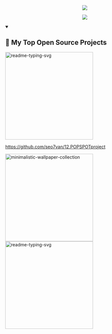 <div align="center">
  <!--헤더-->
  <img src="https://capsule-render.vercel.app/api?type=venom&color=0:FF69B4,100:FA7000&height=300&section=header&text=Hellow%20SEOJIN%20World!&animation=twinkling&fontSize=70&stroke=FA7000" />
</div>

<p align="center">
  <!--헤더설명-->
  <a href="https://github.com/seo7van">
    <img src="https://readme-typing-svg.demolab.com/?lines=Full-stack%20web%20and%20app%20developer;&font=Fira%20Code&center=true&width=440&height=45&color=FA7000&vCenter=true&pause=1000&size=22" />
  </a>
</p>

<details open> 
  <!-- 탑프로젝트소개 -->
  <summary><h2>📘 My Top Open Source Projects</h2></summary>
  
  <p align="left">
    <a href="https://github.com/seo7van/12.POPSPOTproject">
      <img width="278" src="https://denvercoder1-github-readme-stats.vercel.app/api/pin/?username=DenverCoder1&repo=seo7van-12.POPSPOTproject&theme=react&bg_color=1F222E&title_color=F85D7F&hide_border=true&icon_color=F8D866&show_icons=false" alt="readme-typing-svg">
    </a>


</details>

https://github.com/seo7van/12.POPSPOTproject


<a href="https://github.com/DenverCoder1/minimalistic-wallpaper-collection">
<img width="278" 
  src="https://denvercoder1-github-readme-stats.vercel.app/api/pin/?username=DenverCoder1
  &repo=minimalistic-wallpaper
  &theme=react
  &bg_color=1F222E
  &title_color=F85D7F
  &hide_border=true
  &icon_color=F8D866
  &show_icons=false
  &show_description=false" 
  alt="minimalistic-wallpaper-collection"></a>


<a href="https://github.com/DenverCoder1/readme-typing-svg">
<img width="278" 
  src="https://denvercoder1-github-readme-stats.vercel.app/api/pin/?username=DenverCoder1
  &repo=readme-typing-svg
  &theme=react
  &bg_color=1F222E
  &title_color=F85D7F
  &hide_border=true
  &icon_color=F8D866
  &show_icons=false" 
  alt="readme-typing-svg"></a>
